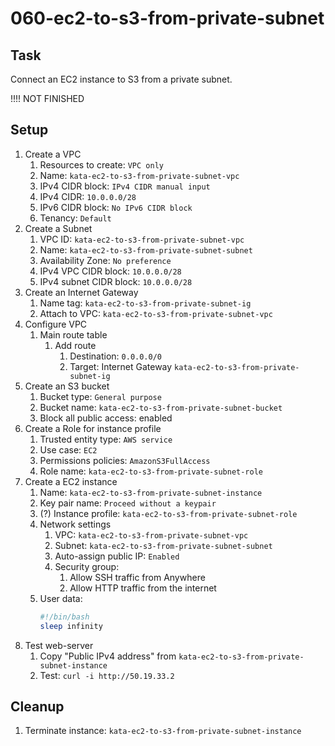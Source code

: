 # 060-ec2-to-s3-from-private-subnet

## Task
Connect an EC2 instance to S3 from a private subnet.

!!!! NOT FINISHED

## Setup
1. Create a VPC
    1. Resources to create: `VPC only`
    2. Name: `kata-ec2-to-s3-from-private-subnet-vpc`
    3. IPv4 CIDR block: `IPv4 CIDR manual input`
    4. IPv4 CIDR: `10.0.0.0/28`
    5. IPv6 CIDR block: `No IPv6 CIDR block`
    6. Tenancy: `Default`
2. Create a Subnet
    1. VPC ID: `kata-ec2-to-s3-from-private-subnet-vpc`
    2. Name: `kata-ec2-to-s3-from-private-subnet-subnet`
    3. Availability Zone: `No preference`
    4. IPv4 VPC CIDR block: `10.0.0.0/28`
    5. IPv4 subnet CIDR block: `10.0.0.0/28`
3. Create an Internet Gateway
    1. Name tag: `kata-ec2-to-s3-from-private-subnet-ig`
    2. Attach to VPC: `kata-ec2-to-s3-from-private-subnet-vpc`
4. Configure VPC
    1. Main route table
        1. Add route
            1. Destination: `0.0.0.0/0`
            2. Target: Internet Gateway `kata-ec2-to-s3-from-private-subnet-ig`
3. Create an S3 bucket
    1. Bucket type: `General purpose`
    2. Bucket name: `kata-ec2-to-s3-from-private-subnet-bucket`
    3. Block all public access: enabled
4. Create a Role for instance profile
    1. Trusted entity type: `AWS service`
    2. Use case: `EC2`
    3. Permissions policies: `AmazonS3FullAccess`
    4. Role name: `kata-ec2-to-s3-from-private-subnet-role`
1. Create a EC2 instance
    1. Name: `kata-ec2-to-s3-from-private-subnet-instance`
    2. Key pair name: `Proceed without a keypair`
    3. (?) Instance profile: `kata-ec2-to-s3-from-private-subnet-role`
    3. Network settings
        1. VPC: `kata-ec2-to-s3-from-private-subnet-vpc`
        2. Subnet: `kata-ec2-to-s3-from-private-subnet-subnet`
        3. Auto-assign public IP: `Enabled`
        4. Security group: 
            1. Allow SSH traffic from Anywhere
            5. Allow HTTP traffic from the internet
    4. User data:
        ```bash
        #!/bin/bash
        sleep infinity
        ```
2. Test web-server
    1. Copy "Public IPv4 address" from `kata-ec2-to-s3-from-private-subnet-instance`
    2. Test: `curl -i http://50.19.33.2`

## Cleanup
1. Terminate instance: `kata-ec2-to-s3-from-private-subnet-instance`
